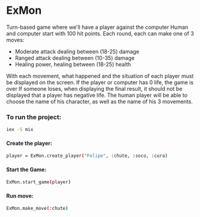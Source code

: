 # ExMon

Turn-based game where we'll have a player against the computer
Human and computer start with 100 hit points.
Each round, each can make one of 3 moves:
- Moderate attack dealing between (18-25) damage
- Ranged attack dealing between (10-35) damage
- Healing power, healing between (18-25) health

With each movement, what happened and the situation of each player must be displayed on the screen.
If the player or computer has 0 life, the game is over
If someone loses, when displaying the final result, it should not be displayed that a player has negative life.
The human player will be able to choose the name of his character, as well as the name of his 3 movements.

### To run the project:

```bash
iex -S mix
```

#### Create the player:
```bash
player = ExMon.create_player("Felipe", :chute, :soco, :cura)
```
#### Start the Game:
```bash
ExMon.start_game(player)
```

#### Run move:
```bash
ExMon.make_move(:chute)
```
